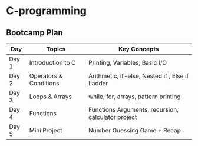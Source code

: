 # C-programming

## Bootcamp Plan

| Day | Topics | Key Concepts |
|-----|--------|--------------|
| Day 1 | Introduction to C | Printing, Variables, Basic I/O |
| Day 2 | Operators & Conditions | Arithmetic, if-else, Nested if , Else if Ladder|
| Day 3 | Loops & Arrays | while, for, arrays, pattern printing |
| Day 4 | Functions | Functions Arguments, recursion, calculator project |
| Day 5 | Mini Project | Number Guessing Game + Recap |